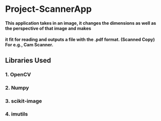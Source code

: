 # Project-ScannerApp

#### This application takes in an image, it changes the dimensions as well as the perspective of that image and makes
#### it fit for reading and outputs a file with the .pdf format. (Scanned Copy) For e.g., Cam Scanner.

## Libraries Used

### 1. OpenCV
### 2. Numpy
### 3. scikit-image
### 4. imutils
